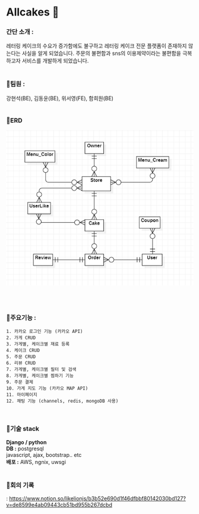 # Allcakes 🍰

### 간단 소개 : 
레터링 케이크의 수요가 증가함에도 불구하고 레터링 케이크 전문 플랫폼이 존재하지 않는다는 사실을 알게 되었습니다. 주문의 불편함과 sns의 이용제약이라는 불편함을 극복하고자 서비스를 개발하게 되었습니다.
<br><br>
### 🌼팀원 :
강현석(BE), 김동윤(BE), 위서영(FE), 함희원(BE)
<br><br>
### 🌷ERD

<img src = "./ERD.png">

<br><br>
### 🌻주요기능 :
```
1. 카카오 로그인 기능 (카카오 API)
2. 가게 CRUD
3. 가게별, 케이크별 재료 등록
4. 케이크 CRUD
5. 주문 CRUD
6. 리뷰 CRUD
7. 가게별, 케이크별 필터 및 검색
8. 가게별, 케이크별 찜하기 기능
9. 주문 결제
10. 가게 지도 기능 (카카오 MAP API)
11. 마이페이지
12. 채팅 기능 (channels, redis, mongoDB 사용)
```
<br>

### 🌼기술 stack 
**Django / python** <br>
**DB :** postgresql <br>
javascript, ajax, bootstrap.. etc <br>
**배포 :** AWS, ngnix, uwsgi <br>
<br>

### 🌷회의 기록

: https://www.notion.so/likelionjs/b3b52e690d1f46dfbbf80142030bd127?v=de8599e4ab09443cb51bd955b267dcbd
<br>

